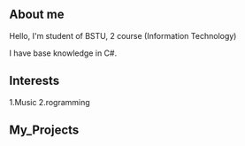 ## About me

Hello, I'm student of BSTU, 2 course (Information Technology)

I have base knowledge in C#.

## Interests
1.Music
2.rogramming 

## My_Projects
